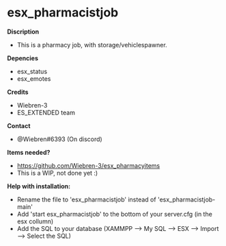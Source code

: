 # esx_pharmacistjob

**Discription**
- This is a pharmacy job, with storage/vehiclespawner.

**Depencies**
- esx_status
- esx_emotes

**Credits**
- Wiebren-3
- ES_EXTENDED team

**Contact**
- @Wiebren#6393 (On discord)

**Items needed?**
- https://github.com/Wiebren-3/esx_pharmacyitems
- This is a WIP, not done yet :)



**Help with installation:**
- Rename the file to 'esx_pharmacistjob' instead of 'esx_pharmacistjob-main'
- Add 'start esx_pharmacistjob' to the bottom of your server.cfg (in the esx collumn)
- Add the SQL to your database (XAMMPP --> My SQL --> ESX --> Import --> Select the SQL)
